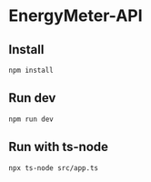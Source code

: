 # EnergyMeter-API

## Install
```
npm install
```
## Run dev
```
npm run dev
```
## Run with ts-node
```
npx ts-node src/app.ts
```
